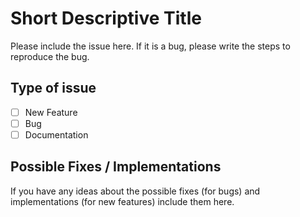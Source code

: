 # Short Descriptive Title

Please include the issue here. If it is a bug, please write the steps to reproduce the bug. 

## Type of issue

- [ ] New Feature
- [ ] Bug
- [ ] Documentation

## Possible Fixes / Implementations

If you have any ideas about the possible fixes (for bugs) and implementations (for new features) include them here.
